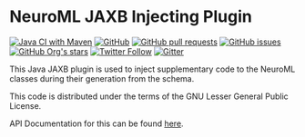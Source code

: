 NeuroML JAXB Injecting Plugin
=============================

[![Java CI with Maven](https://github.com/NeuroML/org.neuroml.model.injectingplugin/actions/workflows/ci.yml/badge.svg)](https://github.com/NeuroML/org.neuroml.model.injectingplugin/actions/workflows/ci.yml)
[![GitHub](https://img.shields.io/github/license/NeuroML/org.neuroml.model.injectingplugin)](https://github.com/NeuroML/org.neuroml.model.injectingplugin/blob/master/LICENSE.lesser)
[![GitHub pull requests](https://img.shields.io/github/issues-pr/NeuroML/org.neuroml.model.injectingplugin)](https://github.com/NeuroML/org.neuroml.model.injectingplugin/pulls)
[![GitHub issues](https://img.shields.io/github/issues/NeuroML/org.neuroml.model.injectingplugin)](https://github.com/NeuroML/org.neuroml.model.injectingplugin/issues)
[![GitHub Org's stars](https://img.shields.io/github/stars/NeuroML?style=social)](https://github.com/NeuroML)
[![Twitter Follow](https://img.shields.io/twitter/follow/NeuroML?style=social)](https://twitter.com/NeuroML)
[![Gitter](https://badges.gitter.im/NeuroML/community.svg)](https://gitter.im/NeuroML/community?utm_source=badge&utm_medium=badge&utm_campaign=pr-badge)

This Java JAXB plugin is used to inject supplementary code to the NeuroML
classes during their generation from the schema.  

This code is distributed under the terms of the GNU Lesser General Public License.

API Documentation for this can be found [here](http://neuroml.github.io/org.neuroml.model.injectingplugin/index.html).
